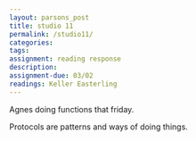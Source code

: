 ```yaml
---  
layout: parsons_post  
title: studio 11 
permalink: /studio11/  
categories:   
tags:  
assignment: reading response
description: 
assignment-due: 03/02
readings: Keller Easterling
---  
```


Agnes doing functions that friday.

Protocols are patterns and ways of doing things. 